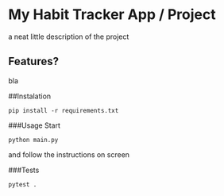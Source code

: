 # My Habit Tracker App / Project

a neat little description of the project

## Features?
bla

##Instalation
```
pip install -r requirements.txt
```

###Usage
Start 
```
python main.py
```
and follow the instructions on screen

###Tests
```
pytest . 
```